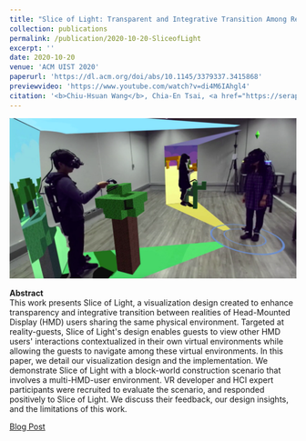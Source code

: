 ```yaml
---
title: "Slice of Light: Transparent and Integrative Transition Among Realities in a Multi-HMD-UserEnvironment."
collection: publications
permalink: /publication/2020-10-20-SliceofLight
excerpt: ''
date: 2020-10-20
venue: 'ACM UIST 2020'
paperurl: 'https://dl.acm.org/doi/abs/10.1145/3379337.3415868'
previewvideo: 'https://www.youtube.com/watch?v=di4M6IAhgl4'
citation: '<b>Chiu-Hsuan Wang</b>, Chia-En Tsai, <a href="https://seraphina-yong.github.io/?fbclid=IwAR2UR6riWlTsiPUeI7wzCd6O44X4wkkI5hQp3EZiKd-4dwJkYEDNl5Msj7g" style="color:black;">Seraphina Yong</a>, and Liwei Chan. 2020. Slice of Light: Transparent and Integrative Transition Among Realities in a Multi-HMD-User Environment. In Proceedings of the 33rd Annual ACM Symposium on User Interface Software and Technology (UIST ’20). Association for Computing Machinery, New York, NY, USA, 805–817.'
---
```


![teaser](/images/SliceofLight.png)

<b>Abstract</b><br>
This work presents Slice of Light, a visualization design created to enhance transparency and integrative transition between realities of Head-Mounted Display (HMD) users sharing the same physical environment. Targeted at reality-guests, Slice of Light's design enables guests to view other HMD users' interactions contextualized in their own virtual environments while allowing the guests to navigate among these virtual environments. In this paper, we detail our visualization design and the implementation. We demonstrate Slice of Light with a block-world construction scenario that involves a multi-HMD-user environment. VR developer and HCI expert participants were recruited to evaluate the scenario, and responded positively to Slice of Light. We discuss their feedback, our design insights, and the limitations of this work.

[Blog Post](https://medium.com/acm-uist/realizing-travel-between-multiple-virtual-realities-9f6a7c803bb1)